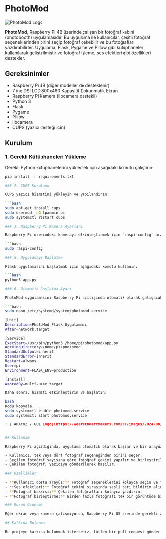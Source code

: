 # PhotoMod

![PhotoMod Logo](https://wearetheartmakers.com/us/images/2024/08/19/photomodLOGO.png)

**PhotoMod**, Raspberry Pi 4B üzerinde çalışan bir fotoğraf kabini (photobooth) uygulamasıdır. Bu uygulama ile kullanıcılar, çeşitli fotoğraf seçeneklerinden birini seçip fotoğraf çekebilir ve bu fotoğrafları yazdırabilirler. Uygulama, Flask, Pygame ve Pillow gibi kütüphaneler kullanılarak geliştirilmiştir ve fotoğraf işleme, ses efektleri gibi özellikleri destekler.

## Gereksinimler

- Raspberry Pi 4B (diğer modeller de desteklenir)
- 7 inç DSI LCD 800x480 Kapasitif Dokunmatik Ekran
- Raspberry Pi Kamera (libcamera destekli)
- Python 3
- Flask
- Pygame
- Pillow
- libcamera
- CUPS (yazıcı desteği için)

## Kurulum

### 1. Gerekli Kütüphaneleri Yükleme

Gerekli Python kütüphanelerini yüklemek için aşağıdaki komutu çalıştırın:

```bash 
pip install -r requirements.txt

### 2. CUPS Kurulumu

CUPS yazıcı hizmetini yükleyin ve yapılandırın:

```bash
sudo apt-get install cups
sudo usermod -aG lpadmin pi
sudo systemctl restart cups

### 3. Raspberry Pi Kamera Ayarları

Raspberry Pi üzerindeki kamerayı etkinleştirmek için `raspi-config` aracını kullanın. Kamera modülünü etkinleştirdikten sonra, `picamera2` kütüphanesini kullanarak fotoğraf çekimi sağlayabilirsiniz. Bunun için:

```bash
sudo raspi-config

### 5. Uygulamayı Başlatma

Flask uygulamasını başlatmak için aşağıdaki komutu kullanın:

```bash
python3 app.py

### 6. Otomatik Başlatma Ayarı

PhotoMod uygulamasını Raspberry Pi açılışında otomatik olarak çalışacak şekilde ayarlamak için, aşağıdaki adımları izleyin:

```bash
sudo nano /etc/systemd/system/photomod.service

[Unit]
Description=PhotoMod Flask Uygulaması
After=network.target

[Service]
ExecStart=/usr/bin/python3 /home/pi/photomod/app.py
WorkingDirectory=/home/pi/photomod
StandardOutput=inherit
StandardError=inherit
Restart=always
User=pi
Environment=FLASK_ENV=production

[Install]
WantedBy=multi-user.target

Daha sonra, hizmeti etkinleştirin ve başlatın:

bash
Kodu kopyala
sudo systemctl enable photomod.service
sudo systemctl start photomod.service

! [ ARAYUZ / GUI Logo](https://wearetheartmakers.com/us/images/2024/08/19/photomod.jpg)


## Kullanım

Raspberry Pi açıldığında, uygulama otomatik olarak başlar ve bir arayüz sunar. 

- Kullanıcı, tek veya dört fotoğraf seçeneğinden birini seçer.
- Seçilen fotoğraf sayısına göre fotoğraf çekimi yapılır ve birleştirilmiş bir fotoğraf oluşturulur.
- Çekilen fotoğraf, yazıcıya gönderilerek basılır.

### Özellikler

- **Kullanıcı dostu arayüz:** Fotoğraf seçeneklerini kolayca seçin ve fotoğraflarınızı çekin.
- **Ses efektleri:** Fotoğraf çekimi sırasında sesli geri bildirim alın.
- **Fotoğraf baskısı:** Çekilen fotoğrafları kolayca yazdırın.
- **Fotoğraf birleştirme:** Birden fazla fotoğrafı tek bir görüntüde birleştirin.

### Sorun Giderme

Eğer ekran veya kamera çalışmıyorsa, Raspberry Pi OS üzerinde gerekli ayarların yapıldığından emin olun ve `config.txt` dosyasını kontrol edin. CUPS üzerinden yazıcı bağlantılarınızı kontrol edin ve yazıcının doğru şekilde tanımlandığından emin olun.

## Katkıda Bulunma

Bu projeye katkıda bulunmak isterseniz, lütfen bir pull request gönderin veya bir sorun bildirimi açın.
